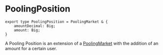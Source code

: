 # PoolingPosition

```
export type PoolingPosition = PoolingMarket & {
    amountDecimal: Big;
    amount: Big;
}
```

A Pooling Position is an extension of a [PoolingMarket](poolingmarket.md) with the addition of an amount for a certain user.
